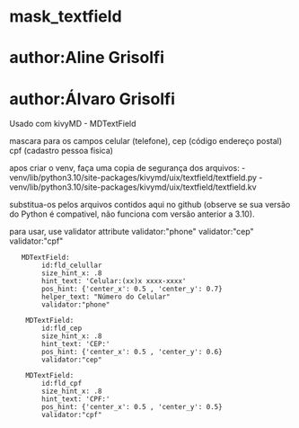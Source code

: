 # mask_textfield
# author:Aline Grisolfi
# author:Álvaro Grisolfi

Usado com kivyMD - MDTextField

mascara para os campos celular (telefone), cep (código endereço postal) cpf (cadastro pessoa fisica)

apos criar o venv, faça uma copia de segurança dos arquivos: 
-venv/lib/python3.10/site-packages/kivymd/uix/textfield/textfield.py 
-venv/lib/python3.10/site-packages/kivymd/uix/textfield/textfield.kv 

substitua-os pelos arquivos contidos aqui no github (observe se sua versão do Python é compativel, não funciona com versão anterior a 3.10).


para usar, use validator attribute 
         validator:"phone"
         validator:"cep"
         validator:"cpf"
            


       MDTextField:
            id:fld_celullar
            size_hint_x: .8
            hint_text: 'Celular:(xx)x xxxx-xxxx'
            pos_hint: {'center_x': 0.5 , 'center_y': 0.7}
            helper_text: "Número do Celular"
            validator:"phone"
             
        MDTextField:
            id:fld_cep
            size_hint_x: .8
            hint_text: 'CEP:'
            pos_hint: {'center_x': 0.5 , 'center_y': 0.6}
            validator:"cep"

        MDTextField:
            id:fld_cpf
            size_hint_x: .8
            hint_text: 'CPF:'
            pos_hint: {'center_x': 0.5 , 'center_y': 0.5}
            validator:"cpf"   

